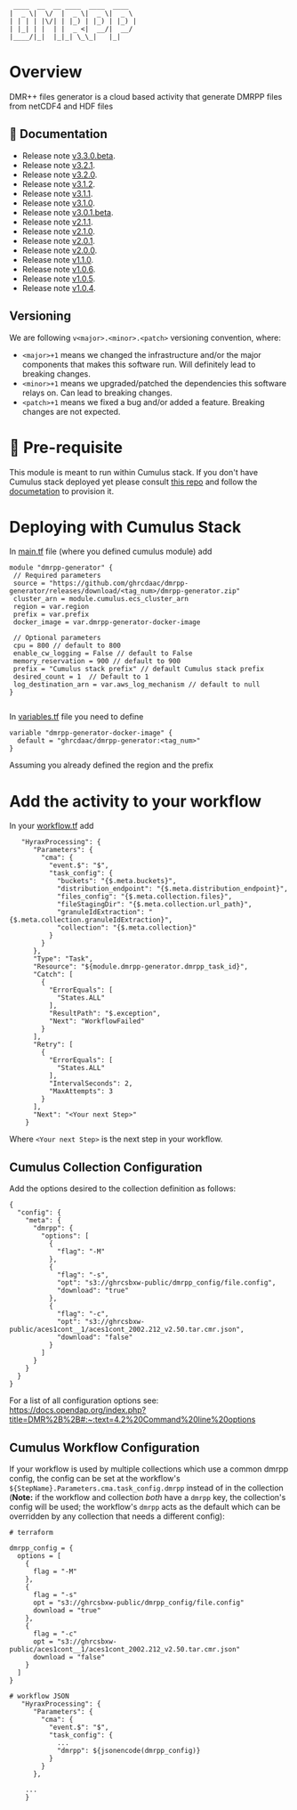 ```code
 ____  __  __ ____  ____  ____
|  _ \|  \/  |  _ \|  _ \|  _ \
| | | | |\/| | |_) | |_) | |_) |
| |_| | |  | |  _ <|  __/|  __/
|____/|_|  |_|_| \_\_|   |_|
```


# Overview
DMR++ files generator is a cloud based activity that generate DMRPP files from netCDF4 and HDF files
## 📖 Documentation
- Release note [v3.3.0.beta](https://ghrcdaac.github.io/dmrpp-generator/#v330beta).
- Release note [v3.2.1](https://ghrcdaac.github.io/dmrpp-generator/#v321).
- Release note [v3.2.0](https://ghrcdaac.github.io/dmrpp-generator/#v320).
- Release note [v3.1.2](https://ghrcdaac.github.io/dmrpp-generator/#v312).
- Release note [v3.1.1](https://ghrcdaac.github.io/dmrpp-generator/#v311).
- Release note [v3.1.0](https://ghrcdaac.github.io/dmrpp-generator/#v310).
- Release note [v3.0.1.beta](https://ghrcdaac.github.io/dmrpp-generator/#v301beta).
- Release note [v2.1.1](https://ghrcdaac.github.io/dmrpp-generator/#v211).
- Release note [v2.1.0](https://ghrcdaac.github.io/dmrpp-generator/#v210).
- Release note [v2.0.1](https://ghrcdaac.github.io/dmrpp-generator/).
- Release note [v2.0.0](https://ghrcdaac.github.io/dmrpp-generator/).
- Release note [v1.1.0](https://ghrcdaac.github.io/dmrpp-generator/).
- Release note [v1.0.6](https://ghrcdaac.github.io/dmrpp-generator/).
- Release note [v1.0.5](https://ghrcdaac.github.io/dmrpp-generator/).
- Release note [v1.0.4](https://ghrcdaac.github.io/dmrpp-generator/).

## Versioning
We are following `v<major>.<minor>.<patch>` versioning convention, where:
* `<major>+1` means we changed the infrastructure and/or the major components that makes this software run. Will definitely
  lead to breaking changes.
* `<minor>+1` means we upgraded/patched the dependencies this software relays on. Can lead to breaking changes.
* `<patch>+1` means we fixed a bug and/or added a feature. Breaking changes are not expected.

# 🔨 Pre-requisite
This module is meant to run within Cumulus stack.
If you don't have Cumulus stack deployed yet please consult [this repo](https://github.com/nasa/cumulus)
and follow the [documetation](https://nasa.github.io/cumulus/docs/cumulus-docs-readme) to provision it.

# Deploying with Cumulus Stack
In [main.tf](https://github.com/nasa/cumulus-template-deploy/blob/master/cumulus-tf/main.tf) file
 (where you defined cumulus module) add
 ```code
module "dmrpp-generator" {
  // Required parameters
  source = "https://github.com/ghrcdaac/dmrpp-generator/releases/download/<tag_num>/dmrpp-generator.zip"
  cluster_arn = module.cumulus.ecs_cluster_arn
  region = var.region
  prefix = var.prefix
  docker_image = var.dmrpp-generator-docker-image

  // Optional parameters
  cpu = 800 // default to 800
  enable_cw_logging = False // default to False
  memory_reservation = 900 // default to 900
  prefix = "Cumulus stack prefix" // default Cumulus stack prefix
  desired_count = 1  // Default to 1
  log_destination_arn = var.aws_log_mechanism // default to null
}


```
In [variables.tf](https://github.com/nasa/cumulus-template-deploy/blob/master/cumulus-tf/variables.tf)
file you need to define
```code
variable "dmrpp-generator-docker-image" {
  default = "ghrcdaac/dmrpp-generator:<tag_num>"
}
```
Assuming you already defined the region and the prefix


# Add the activity to your workflow
In your [workflow.tf](https://github.com/nasa/cumulus-template-deploy/blob/master/cumulus-tf/hello_world_workflow.tf) add
```code
   "HyraxProcessing": {
      "Parameters": {
        "cma": {
          "event.$": "$",
          "task_config": {
            "buckets": "{$.meta.buckets}",
            "distribution_endpoint": "{$.meta.distribution_endpoint}",
            "files_config": "{$.meta.collection.files}",
            "fileStagingDir": "{$.meta.collection.url_path}",
            "granuleIdExtraction": "{$.meta.collection.granuleIdExtraction}",
            "collection": "{$.meta.collection}"
          }
        }
      },
      "Type": "Task",
      "Resource": "${module.dmrpp-generator.dmrpp_task_id}",
      "Catch": [
        {
          "ErrorEquals": [
            "States.ALL"
          ],
          "ResultPath": "$.exception",
          "Next": "WorkflowFailed"
        }
      ],
      "Retry": [
        {
          "ErrorEquals": [
            "States.ALL"
          ],
          "IntervalSeconds": 2,
          "MaxAttempts": 3
        }
      ],
      "Next": "<Your next Step>"
    }
```
Where `<Your next Step>` is the next step in your workflow.

## Cumulus Collection Configuration

Add the options desired to the collection definition as follows:

```code
{
  "config": {
    "meta": {
      "dmrpp": {
        "options": [
          {
            "flag": "-M"
          },
          {
            "flag": "-s",
            "opt": "s3://ghrcsbxw-public/dmrpp_config/file.config",
            "download": "true"
          },
          {
            "flag": "-c",
            "opt": "s3://ghrcsbxw-public/aces1cont__1/aces1cont_2002.212_v2.50.tar.cmr.json",
            "download": "false"
          }
        ]
      }
    }
  }
}
```

For a list of all configuration options see: https://docs.opendap.org/index.php?title=DMR%2B%2B#:~:text=4.2%20Command%20line%20options


## Cumulus Workflow Configuration

If your workflow is used by multiple collections which use a common dmrpp
config, the config can be set at the workflow's
`${StepName}.Parameters.cma.task_config.dmrpp` instead of in the collection
(**Note:** if the workflow and collection _both_ have a `dmrpp` key, the
collection's config will be used; the workflow's `dmrpp` acts as the default
which can be overridden by any collection that needs a different config):

```
# terraform

dmrpp_config = {
  options = [
    {
      flag = "-M"
    },
    {
      flag = "-s"
      opt = "s3://ghrcsbxw-public/dmrpp_config/file.config"
      download = "true"
    },
    {
      flag = "-c"
      opt = "s3://ghrcsbxw-public/aces1cont__1/aces1cont_2002.212_v2.50.tar.cmr.json"
      download = "false"
    }
  ]
}

# workflow JSON
   "HyraxProcessing": {
      "Parameters": {
        "cma": {
          "event.$": "$",
          "task_config": {
            ...
            "dmrpp": ${jsonencode(dmrpp_config)}
          }
        }
      },

    ...
    }
```

